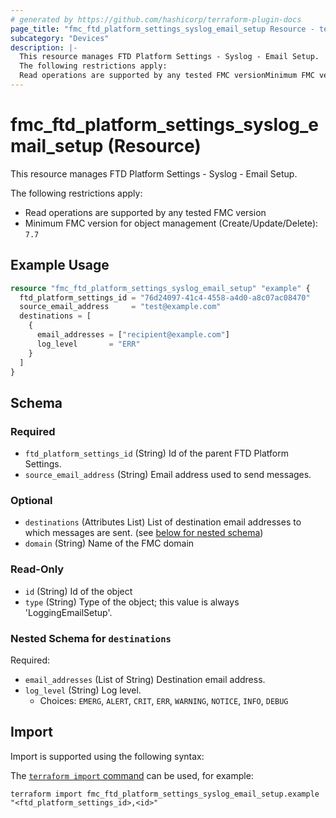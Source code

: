 ```yaml
---
# generated by https://github.com/hashicorp/terraform-plugin-docs
page_title: "fmc_ftd_platform_settings_syslog_email_setup Resource - terraform-provider-fmc"
subcategory: "Devices"
description: |-
  This resource manages FTD Platform Settings - Syslog - Email Setup.
  The following restrictions apply:
  Read operations are supported by any tested FMC versionMinimum FMC version for object management (Create/Update/Delete): 7.7
---
```


# fmc_ftd_platform_settings_syslog_email_setup (Resource)

This resource manages FTD Platform Settings - Syslog - Email Setup.

The following restrictions apply:
  - Read operations are supported by any tested FMC version
  - Minimum FMC version for object management (Create/Update/Delete): `7.7`

## Example Usage

```terraform
resource "fmc_ftd_platform_settings_syslog_email_setup" "example" {
  ftd_platform_settings_id = "76d24097-41c4-4558-a4d0-a8c07ac08470"
  source_email_address     = "test@example.com"
  destinations = [
    {
      email_addresses = ["recipient@example.com"]
      log_level       = "ERR"
    }
  ]
}
```

<!-- schema generated by tfplugindocs -->
## Schema

### Required

- `ftd_platform_settings_id` (String) Id of the parent FTD Platform Settings.
- `source_email_address` (String) Email address used to send messages.

### Optional

- `destinations` (Attributes List) List of destination email addresses to which messages are sent. (see [below for nested schema](#nestedatt--destinations))
- `domain` (String) Name of the FMC domain

### Read-Only

- `id` (String) Id of the object
- `type` (String) Type of the object; this value is always 'LoggingEmailSetup'.

<a id="nestedatt--destinations"></a>
### Nested Schema for `destinations`

Required:

- `email_addresses` (List of String) Destination email address.
- `log_level` (String) Log level.
  - Choices: `EMERG`, `ALERT`, `CRIT`, `ERR`, `WARNING`, `NOTICE`, `INFO`, `DEBUG`

## Import

Import is supported using the following syntax:

The [`terraform import` command](https://developer.hashicorp.com/terraform/cli/commands/import) can be used, for example:

```shell
terraform import fmc_ftd_platform_settings_syslog_email_setup.example "<ftd_platform_settings_id>,<id>"
```
